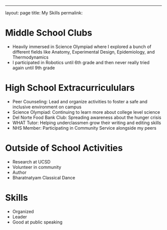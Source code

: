 ---
layout: page
title: My Skills 
permalink: 

# Middle School Clubs
- Heavily immersed in Science Olympiad where I explored a bunch of different fields like Anatomy, Experimental Design, Epidemiology, and Thermodynamics
- I participated in Robotics until 6th grade and then never really tried again until 9th grade

# High School Extracurricululars
- Peer Counseling: Lead and organize activities to foster a safe and inclusive environment on campus
- Science Olympiad: Continuing to learn more about college level science
- Del Norte Food Bank Club: Spreading awareness about the hunger crisis
- WHAT Tutor: Helping underclassmen grow their writing and editing skills
- NHS Member: Participating in Community Service alongside my peers

# Outside of School Activities
- Research at UCSD
- Volunteer in community
- Author 
- Bharatnatyam Classical Dance

# Skills
- Organized
- Leader
- Good at public speaking

